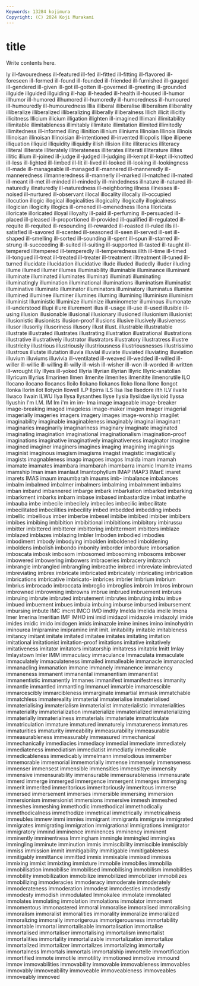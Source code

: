 ```yaml
---
Keywords: 13284 kojimura
Copyright: (C) 2024 Koji Murakami
---
```


# title

Write contents here.



ly ill-favouredness ill-featured ill-fed ill-fitted
ill-fitting ill-flavored ill-foreseen ill-formed ill-found ill-founded ill-friended ill-furnished ill-gauged ill-gendered
ill-given ill-got ill-gotten ill-governed ill-greeting ill-grounded illguide illguided illguiding ill-hap
ill-headed ill-health ill-housed ill-humor illhumor ill-humored illhumored ill-humoredly ill-humoredness ill-humoured
ill-humouredly ill-humouredness Illia illiberal illiberalise illiberalism illiberality illiberalize illiberalized illiberalizing
illiberally illiberalness Illich illicit illicitly illicitness Illicium illicium illigation illighten
ill-imagined Illimani illimitability illimitable illimitableness illimitably illimitate illimitation illimited illimitedly
illimitedness ill-informed illing illinition illinium illiniums Illinoian Illinois illinois Illinoisan
illinoisan Illinoisian ill-intentioned ill-invented Illiopolis Illipe illipene illiquation illiquid illiquidity
illiquidly illish illision illite illiteracies illiteracy illiteral illiterate illiterately illiterateness
illiterates illiterati illiterature illites illitic illium ill-joined ill-judge ill-judged ill-judging
ill-kempt ill-kept ill-knotted ill-less ill-lighted ill-limbed ill-lit ill-lived ill-looked ill-looking
ill-lookingness ill-made ill-manageable ill-managed ill-mannered ill-manneredly ill-manneredness illmanneredness ill-mannerly ill-marked
ill-matched ill-mated ill-meant ill-met ill-minded ill-mindedly ill-mindedness illnature ill-natured ill-naturedly
illnaturedly ill-naturedness ill-neighboring illness illnesses ill-noised ill-nurtured ill-observant illocal illocality
illocally ill-occupied illocution illogic illogical illogicalities illogicality illogically illogicalness illogician
illogicity illogics ill-omened ill-omenedness Illona Illoricata illoricate illoricated illoyal illoyalty
ill-paid ill-perfuming ill-persuaded ill-placed ill-pleased ill-proportioned ill-provided ill-qualified ill-regulated ill-requite
ill-requited ill-resounding ill-rewarded ill-roasted ill-ruled ills ill-satisfied ill-savored ill-scented ill-seasoned
ill-seen ill-served ill-set ill-shaped ill-smelling ill-sorted ill-sounding ill-spent ill-spun ill-starred
ill-strung ill-succeeding ill-suited ill-suiting ill-supported ill-tasted ill-taught ill-tempered illtempered ill-temperedly
ill-temperedness illth ill-time ill-timed ill-tongued ill-treat ill-treated ill-treater ill-treatment illtreatment
ill-tuned ill-turned illucidate illucidation illucidative illude illuded illudedly illuder illuding
illume illumed illumer illumes illuminability illuminable illuminance illuminant illuminate illuminated
illuminates Illuminati illuminati illuminating illuminatingly illumination illuminational illuminations illuminatism illuminatist
illuminative illuminato illuminator illuminators illuminatory illuminatus illumine illumined illuminee illuminer
illumines illuming illumining Illuminism illuminism illuminist Illuministic Illuminize illuminize illuminometer
illuminous illumonate ill-understood illupi illure illurement illus ill-usage ill-use ill-used
illusible ill-using illusion illusionable illusional illusionary illusioned illusionism illusionist illusionistic
illusionists illusion-proof illusions illusive illusively illusiveness illusor illusorily illusoriness illusory
illust illust. illustrable illustratable illustrate illustrated illustrates illustrating illustration illustrational
illustrations illustrative illustratively illustrator illustrators illustratory illustratress illustre illustricity illustrious
illustriously illustriousness illustriousnesses illustrissimo illustrous illutate illutation illuvia illuvial illuviate
illuviated illuviating illuviation illuvium illuviums illuvivia ill-ventilated ill-weaved ill-wedded ill-willed
ill-willer ill-willie ill-willing ill-willy ill-wish ill-wisher ill-won ill-worded ill-written ill-wrought
illy Illyes ill-yoked Illyria Illyrian illyrian Illyric Illyric-anatolian Illyricum Illyrius
Ilmarinen Ilmen ilmenite ilmenites ilmenitite ilmenorutile ILO Ilocano ilocano Ilocanos
Iloilo Ilokano Ilokanos Iloko Ilona Ilone Ilongot Ilonka Ilorin ilot
Ilotycin Ilowell ILP Ilpirra ILS Ilsa Ilse Ilsedore ilth ILV
ilvaite Ilwaco Ilwain ILWU Ilya Ilysa Ilysanthes Ilyse Ilysia Ilysiidae
ilysioid Ilyssa Ilyushin I'm I.M. IM Im i'm im im-
Ima image imageable image-breaker image-breaking imaged imageless image-maker imagen imager
imagerial imagerially imageries imagers imagery images image-worship imagilet imaginability imaginable
imaginableness imaginably imaginal imaginant imaginaries imaginarily imaginariness imaginary imaginate imaginated
imaginating imagination imaginational imaginationalism imagination-proof imaginations imaginative imaginatively imaginativeness imaginator
imagine imagined imaginer imaginers imagines imaging imagining imaginings imaginist imaginous
imagism imagisms imagist imagistic imagistically imagists imagnableness imago imagoes imagos
Imalda imam imamah imamate imamates imambara imambarah imambarra imamic Imamite
imams imamship Iman iman imanlaut Imantophyllum IMAP IMAP3 IMarE imaret
imarets IMAS imaum imaumbarah imaums imb- imbalance imbalances imbalm imbalmed
imbalmer imbalmers imbalming imbalmment imbalms imban imband imbannered imbarge imbark
imbarkation imbarked imbarking imbarkment imbarks imbarn imbase imbased imbastardize imbat
imbathe imbauba imbe imbecile imbecilely imbeciles imbecilic imbecilitate imbecilitated imbecilities
imbecility imbed imbedded imbedding imbeds imbellic imbellious imber imberbe imbesel
imbibe imbibed imbiber imbibers imbibes imbibing imbibition imbibitional imbibitions imbibitory
imbirussu imbitter imbittered imbitterer imbittering imbitterment imbitters imblaze imblazed imblazes
imblazing Imbler Imboden imbodied imbodies imbodiment imbody imbodying imbolden imboldened
imboldening imboldens imbolish imbondo imbonity imborder imbordure imborsation imboscata imbosk
imbosom imbosomed imbosoming imbosoms imbower imbowered imbowering imbowers imbraceries imbracery
imbranch imbrangle imbrangled imbrangling imbreathe imbred imbreviate imbreviated imbreviating imbrex
imbricate imbricated imbricately imbricating imbrication imbrications imbricative imbricato- imbrices imbrier
Imbrium imbrium Imbrius imbrocado imbroccata imbroglio imbroglios imbroin Imbros imbrown
imbrowned imbrowning imbrowns imbrue imbrued imbruement imbrues imbruing imbrute imbruted
imbrutement imbrutes imbruting imbu imbue imbued imbuement imbues imbuia imbuing
imburse imbursed imbursement imbursing imbute IMC imcnt IMCO IMD imdtly
Imelda Imelida imelle Imena Imer Imerina Imeritian IMF IMHO imi
imid imidazol imidazole imidazolyl imide imides imidic imido imidogen imids
iminazole imine imines imino iminohydrin iminourea Imipramine imipramine imit imit.
imitability imitable imitableness imitancy imitant imitate imitated imitatee imitates imitating
imitation imitational imitationist imitation-proof imitations imitative imitatively imitativeness imitator imitators
imitatorship imitatress imitatrix Imitt Imlay Imlaystown Imler IMM immaculacy immaculance
Immaculata immaculate immaculately immaculateness immailed immalleable immanacle immanacled immanacling immanation
immane immanely immanence immanency immaneness immanent immanental immanentism immanentist immanentistic
immanently Immanes immanifest immanifestness immanity immantle immantled immantling Immanuel immarble
immarcescible immarcescibly immarcibleness immarginate immartial immask immatchable immatchless immatereality immaterial
immaterialise immaterialised immaterialising immaterialism immaterialist immaterialistic immaterialities immateriality immaterialization immaterialize
immaterialized immaterializing immaterially immaterialness immaterials immateriate immatriculate immatriculation immature immatured
immaturely immatureness immatures immaturities immaturity immeability immeasurability immeasurable immeasurableness immeasurably
immeasured immechanical immechanically immediacies immediacy immedial immediate immediately immediateness immediatism
immediatist immediatly immedicable immedicableness immedicably immelmann immelodious immember immemorable immemorial
immemorially immense immensely immenseness immenser immensest immensible immensities immensittye immensity
immensive immensurability immensurable immensurableness immensurate immerd immerge immerged immergence immergent
immerges immerging immerit immerited immeritorious immeritoriously immeritous immerse immersed immersement
immerses immersible immersing immersion immersionism immersionist immersions immersive immesh immeshed
immeshes immeshing immethodic immethodical immethodically immethodicalness immethodize immetrical immetrically immetricalness
immeubles immew immi immies immigrant immigrants immigrate immigrated immigrates immigrating
immigration immigrational immigrations immigrator immigratory immind imminence imminences imminency imminent
imminently imminentness Immingham immingle immingled immingles immingling imminute imminution immis
immiscibility immiscible immiscibly immiss immission immit immitigability immitigable immitigableness immitigably
immittance immitted immix immixable immixed immixes immixing immixt immixting immixture
immobile immobiles immobilia immobilisation immobilise immobilised immobilising immobilism immobilities immobility
immobilization immobilize immobilized immobilizer immobilizes immobilizing immoderacies immoderacy immoderate immoderately
immoderateness immoderation immodest immodesties immodestly immodesty immodish immodulated Immokalee immolate
immolated immolates immolating immolation immolations immolator immoment immomentous immonastered immoral
immoralise immoralised immoralising immoralism immoralist immoralities immorality immoralize immoralized immoralizing
immorally immorigerous immorigerousness immortability immortable immortal immortalisable immortalisation immortalise immortalised
immortaliser immortalising immortalism immortalist immortalities immortality immortalizable immortalization immortalize immortalized
immortalizer immortalizes immortalizing immortally immortalness Immortals immortals immortalship immortelle immortification
immortified immote immotile immotility immotioned immotive immound immov immovabilities immovability
immovable immovableness immovables immovably immoveability immoveable immoveableness immoveables immoveably immoved
